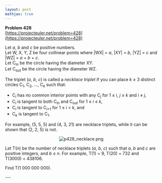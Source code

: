 ```yaml
---
layout: post
mathjax: true
---
```

**Problem 428**  
[https://projecteuler.net/problem=428](https://projecteuler.net/problem=428)

<p>Let <var>a</var>, <var>b</var> and <var>c</var> be positive numbers.<br />
Let W, X, Y, Z be four collinear points where |WX| = <var>a</var>, |XY| = <var>b</var>, |YZ| = <var>c</var> and |WZ| = <var>a</var> + <var>b</var> + <var>c</var>.<br />
Let C<sub>in</sub> be the circle having the diameter XY.<br />
Let C<sub>out</sub> be the circle having the diameter WZ.<br /></p>

<p>
The triplet (<var>a</var>, <var>b</var>, <var>c</var>) is called a <em>necklace triplet</em> if you can place <var>k</var> ≥ 3 distinct circles C<sub>1</sub>, C<sub>2</sub>, ..., C<sub><var>k</var></sub> such that:
</p><ul><li>C<sub><var>i</var></sub> has no common interior points with any C<sub><var>j</var></sub> for 1 ≤ <var>i</var>, <var>j</var> ≤ <var>k</var> and <var>i</var> ≠ <var>j</var>,
</li><li>C<sub><var>i</var></sub> is tangent to both C<sub>in</sub> and C<sub>out</sub> for 1 ≤ <var>i</var> ≤ <var>k</var>,
</li><li>C<sub><var>i</var></sub> is tangent to C<sub><var>i</var>+1</sub> for 1 ≤ <var>i</var> &lt; <var>k</var>, and
</li><li>C<sub><var>k</var></sub> is tangent to C<sub>1</sub>.
</li></ul><p>
For example, (5, 5, 5) and (4, 3, 21) are necklace triplets, while it can be shown that (2, 2, 5) is not.
</p>
<p align="center"><img src="project/images/p428_necklace.png" class="dark_img" alt="p428_necklace.png" /></p>

<p>
Let T(<var>n</var>) be the number of necklace triplets (<var>a</var>, <var>b</var>, <var>c</var>) such that <var>a</var>, <var>b</var> and <var>c</var> are positive integers, and <var>b</var> ≤ <var>n</var>.
For example, T(1) = 9, T(20) = 732 and T(3000) = 438106.
</p>
<p>
Find T(1 000 000 000).
</p>
---
